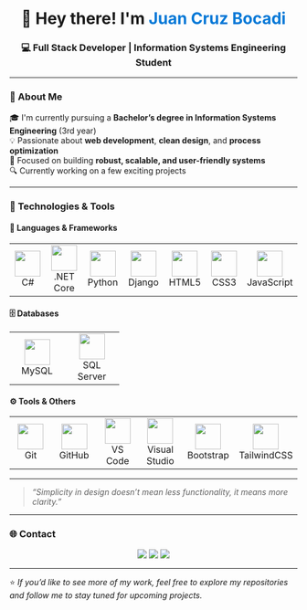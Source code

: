 <!-- Animated header -->
<h1 align="center">👋 Hey there! I'm <span style="color:#0078D7;">Juan Cruz Bocadi</span></h1>
<h3 align="center">💻 Full Stack Developer | Information Systems Engineering Student</h3>

---

### 🚀 About Me
🎓 I'm currently pursuing a **Bachelor’s degree in Information Systems Engineering** (3rd year)  
💡 Passionate about **web development**, **clean design**, and **process optimization**  
🧠 Focused on building **robust, scalable, and user-friendly systems**  
🔍 Currently working on a few exciting projects

---

### 🧰 Technologies & Tools

#### 💠 Languages & Frameworks
<p align="center">
  <table>
    <tr>
      <td align="center" width="80">
        <img src="https://cdn.jsdelivr.net/gh/devicons/devicon/icons/csharp/csharp-original.svg" width="45" height="45"/><br>C#
      </td>
      <td align="center" width="80">
        <img src="https://cdn.jsdelivr.net/gh/devicons/devicon/icons/dotnetcore/dotnetcore-original.svg" width="45" height="45"/><br>.NET Core
      </td>
      <td align="center" width="80">
        <img src="https://cdn.jsdelivr.net/gh/devicons/devicon/icons/python/python-original.svg" width="45" height="45"/><br>Python
      </td>
      <td align="center" width="80">
        <img src="https://cdn.jsdelivr.net/gh/devicons/devicon/icons/django/django-plain.svg" width="45" height="45"/><br>Django
      </td>
      <td align="center" width="80">
        <img src="https://cdn.jsdelivr.net/gh/devicons/devicon/icons/html5/html5-original.svg" width="45" height="45"/><br>HTML5
      </td>
      <td align="center" width="80">
        <img src="https://cdn.jsdelivr.net/gh/devicons/devicon/icons/css3/css3-original.svg" width="45" height="45"/><br>CSS3
      </td>
      <td align="center" width="80">
        <img src="https://cdn.jsdelivr.net/gh/devicons/devicon/icons/javascript/javascript-original.svg" width="45" height="45"/><br>JavaScript
      </td>
    </tr>
  </table>
</p>

#### 🗄️ Databases
<p align="center">
  <table>
    <tr>
      <td align="center" width="80">
        <img src="https://cdn.jsdelivr.net/gh/devicons/devicon/icons/mysql/mysql-original.svg" width="45" height="45"/><br>MySQL
      </td>
      <td align="center" width="80">
        <img src="https://cdn.jsdelivr.net/gh/devicons/devicon/icons/microsoftsqlserver/microsoftsqlserver-plain.svg" width="45" height="45"/><br>SQL Server
      </td>
    </tr>
  </table>
</p>

#### ⚙️ Tools & Others
<p align="center">
  <table>
    <tr>
      <td align="center" width="80">
        <img src="https://cdn.jsdelivr.net/gh/devicons/devicon/icons/git/git-original.svg" width="45" height="45"/><br>Git
      </td>
      <td align="center" width="80">
        <img src="https://cdn.jsdelivr.net/gh/devicons/devicon/icons/github/github-original.svg" width="45" height="45"/><br>GitHub
      </td>
      <td align="center" width="80">
        <img src="https://cdn.jsdelivr.net/gh/devicons/devicon/icons/vscode/vscode-original.svg" width="45" height="45"/><br>VS Code
      </td>
      <td align="center" width="80">
        <img src="https://cdn.jsdelivr.net/gh/devicons/devicon/icons/visualstudio/visualstudio-plain.svg" width="45" height="45"/><br>Visual Studio
      </td>
      <td align="center" width="80">
        <img src="https://cdn.jsdelivr.net/gh/devicons/devicon/icons/bootstrap/bootstrap-original.svg" width="45" height="45"/><br>Bootstrap
      </td>
      <td align="center" width="80">
        <img src="https://skillicons.dev/icons?i=tailwind" width="45" height="45"/><br>TailwindCSS
      </td>
    </tr>
  </table>
</p>

---

> *“Simplicity in design doesn’t mean less functionality, it means more clarity.”*

---

### 🌐 Contact

<p align="center">
  <a href="mailto:juanchruzbocadi@gmail.com"><img src="https://img.shields.io/badge/-Email-D14836?style=for-the-badge&logo=gmail&logoColor=white"></a>
  <a href="https://www.linkedin.com/in/juan-cruz-bocadi-384695243/"><img src="https://img.shields.io/badge/-LinkedIn-0077B5?style=for-the-badge&logo=linkedin&logoColor=white"></a>
  <a href="https://github.com/JuanBocadi"><img src="https://img.shields.io/badge/-GitHub-181717?style=for-the-badge&logo=github&logoColor=white"></a>
</p>

---

⭐ *If you’d like to see more of my work, feel free to explore my repositories and follow me to stay tuned for upcoming projects.*
